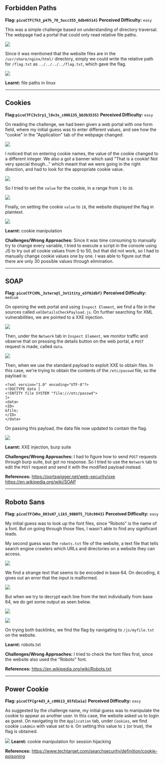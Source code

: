 ## Forbidden Paths

**Flag: `picoCTF{7h3_p47h_70_5ucc355_6db46514}`**
**Perceived Difficulty:** `easy`

This was a simple challenge based on understanding of directory traversal. The webpage had a portal that could only read relative file paths.

![](/media/web_forbiddenpaths_1.png)

Since it was mentioned that the website files are in the `/usr/share/nginx/html/` directory, simply we could write the relative path for `/flag.txt` as `../../../../flag.txt`, which gave the flag.

![](/media/web_forbiddenpaths_2.png)

**Learnt:** file paths in linux


---


## Cookies

**Flag:`picoCTF{3v3ry1_l0v3s_c00k135_bb3b3535}`**
**Perceived Difficulty:** `easy`

On reading the challenge, we had been given a web portal with one form field, where my initial guess was to enter different values, and see how the "cookie" in the "Application" tab of the webpage changed.

![](/media/web_cookies_1.png)

I noticed that on entering cookie names, the value of the cookie changed to a different integer. We also a got a banner which said "That is a cookie! Not very special though..." which meant that we were going in the right direction, and had to look for the appropriate cookie value.

![](/media/web_cookies_2.png)

So I tried to set the `value` for the cookie, in a range from `1` to `18`. 

![](/media/web_cookies_3.png)

Finally, on setting the cookie `value` to `18`, the website displayed the flag in plaintext.

![](/media/web_cookies_4.png)

**Learnt:** cookie manipulation

**Challenges/Wrong Approaches:**
Since it was time consuming to manually try to change every variable, I tried to execute a script in the console using JS to try out all cookie values from 0 to 50, but that did not work, so I had to manually change cookie values one by one. I was able to figure out that there are only 30 possible values through elimination.

---

## SOAP

**Flag: `picoCTF{XML_3xtern@l_3nt1t1ty_e5f02dbf}`**
**Perceived Difficulty:** `medium`

On opening the web portal and using `Inspect Element`, we find a file in the sources called `xmlDetailsCheckPayload.js`. On further searching for XML vulnerabilities, we are pointed to a XXE injection. 

![](/media/web_soap_1.png)

Then, under the `Network` tab in `Inspect Element`, we monitor traffic and observe that on pressing the details button on the web portal, a `POST` request is made, called `data`. 

![](/media/web_soap_2.png)

Then, when we use the standard payload to exploit XXE to obtain files. In this case, we're trying to obtain the contents of the `/etc/passwd` file, so the payload is:

```
<?xml version="1.0" encoding="UTF-8"?>
<!DOCTYPE data [
<!ENTITY file SYSTEM "file:///etc/passwd"> 
]>
<data>
<ID>
&file;
</ID>
</data>
```

On passing this payload, the data file now updated to contain the flag.

![](/media/web_soap_3.png)

**Learnt:** XXE injection, burp suite

**Challenges/Wrong Approaches:** I had to figure how to send `POST` requests through burp suite, but got no response. So I tried to use the `Network` tab to edit the `POST` request and send it with the modified payload instead.

**References:** 
https://portswigger.net/web-security/xxe
https://en.wikipedia.org/wiki/SOAP

---
## Roboto Sans

**Flag: `picoCTF{Who_D03sN7_L1k5_90B0T5_718c9043}`**
**Perceived Difficulty:** `easy`

My initial guess was to look up the font files, since "Roboto" is the name of a font. But on going through those files, I wasn't able to find any significant leads.

My second guess was the `robots.txt` file of the website, a text file that tells search engine crawlers which URLs and directories on a website they can access.

![](/media/web_robotosans_1.png)
 
 We find a strange text that seems to be encoded in base 64. On decoding, it gives out an error that the input is malformed. 

![](/media/web_robotosans_2.png)
 
 But when we try to decrypt each line from the text individually from base 64, we do get some output as seen below.

![](/media/web_robotosans_3.png)

![](/media/web_robotosans_4.png)

On trying both backlinks, we find the flag by navigating to `/js/myfile.txt` on the website.

**Learnt:** robots.txt

**Challenges/Wrong Approaches:** I tried to check the font files first, since the website also used the "Roboto" font.

**References:** 
https://en.wikipedia.org/wiki/Robots.txt

---
## Power Cookie

**Flag: `picoCTF{gr4d3_A_c00k13_65fd1e1a}`**
**Perceived Difficulty:** `easy`

As suggested by the challenge name, my initial guess was to manipulate the cookie to appear as another user. In this case, the website asked us to login as guest. On navigating to the `Application` tab, under `Cookies`, we find cookie `isAdmin` with value set to `0`. On setting this value to `1` (or true), the flag is obtained.

![](/media/web_powercookie_1.png)
**Learnt:** cookie manipulation for session hijacking

**References:** 
https://www.techtarget.com/searchsecurity/definition/cookie-poisoning
